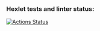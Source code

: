### Hexlet tests and linter status:
[![Actions Status](https://github.com/ddos-kaz/python-project-lvl1/workflows/hexlet-check/badge.svg)](https://github.com/ddos-kaz/python-project-lvl1/actions)